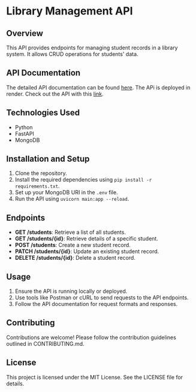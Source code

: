 # Library Management API

## Overview
This API provides endpoints for managing student records in a library system. It allows CRUD operations for students' data.

## API Documentation
The detailed API documentation can be found [here](https://documenter.getpostman.com/view/23687971/2sA35Myz41).
The APi is deployed in render. Check out the API with this [link](https://librarymanagement-latest.onrender.com).

## Technologies Used
- Python
- FastAPI
- MongoDB

## Installation and Setup
1. Clone the repository.
2. Install the required dependencies using `pip install -r requirements.txt`.
3. Set up your MongoDB URI in the `.env` file.
4. Run the API using `uvicorn main:app --reload`.

## Endpoints
- **GET /students**: Retrieve a list of all students.
- **GET /students/{id}**: Retrieve details of a specific student.
- **POST /students**: Create a new student record.
- **PATCH /students/{id}**: Update an existing student record.
- **DELETE /students/{id}**: Delete a student record.

## Usage
1. Ensure the API is running locally or deployed.
2. Use tools like Postman or cURL to send requests to the API endpoints.
3. Follow the API documentation for request formats and responses.

## Contributing
Contributions are welcome! Please follow the contribution guidelines outlined in CONTRIBUTING.md.

## License
This project is licensed under the MIT License. See the LICENSE file for details.

